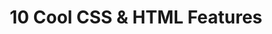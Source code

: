 ---
title: 10 <span>Cool CSS & HTML</span> Features
description: "Using tailwind & vanilla CSS"
order: 1
---